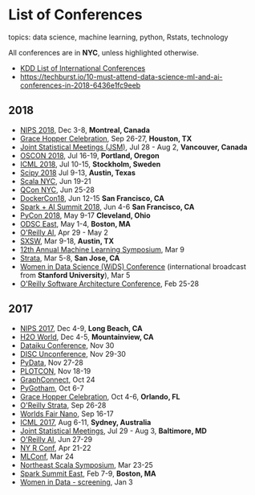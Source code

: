 # List of Conferences
topics:  data science, machine learning, python, Rstats, technology   

All conferences are in **NYC**, unless highlighted otherwise.  

* [KDD List of International Conferences](https://www.kdnuggets.com/meetings/)
* https://techburst.io/10-must-attend-data-science-ml-and-ai-conferences-in-2018-6436e1fc9eeb

## 2018   
* [NIPS 2018](https://nips.cc/Conferences/2018), Dec 3-8, **Montreal, Canada**
* [Grace Hopper Celebration](https://ghc.anitab.org/2018-attend/location/), Sep 26-27, **Houston, TX**
* [Joint Statistical Meetings (JSM)](http://ww2.amstat.org/meetings/jsm/2018/), Jul 28 - Aug 2, **Vancouver, Canada**
* [OSCON 2018](2018/2018_07_16_oscon.md), Jul 16-19, **Portland, Oregon**
* [ICML 2018](https://2017.icml.cc/Conferences/2018), Jul 10-15, **Stockholm, Sweden**
* [Scipy 2018](2018/2018_07_09.scipy.md) Jul 9-13, **Austin, Texas** 
* [Scala NYC](http://na.scaladays.org/), Jun 19-21 
* [QCon NYC](2018/2018_06_25_qcon.md), Jun 25-28
* [DockerCon18](https://2018.dockercon.com/), Jun 12-15 **San Francisco, CA**
* [Spark + AI Summit 2018](https://databricks.com/sparkaisummit/north-america), Jun 4-6 **San Francisco, CA**
* [PyCon 2018](2018/2018_05_09_pycon_ohio.md), May 9-17 **Cleveland, Ohio**
* [ODSC East](https://odsc.com/boston), May 1-4, **Boston, MA**
* [O'Reilly AI](2018/2018_04_09_oreilly_ai_nyc.md), Apr 29 - May 2
* [SXSW](https://www.sxsw.com/news/2017/sxsw-2018-dates/), Mar 9-18, **Austin, TX**
* [12th Annual Machine Learning Symposium](2018/2018_03_09_ml_symposium.md), Mar 9
* [Strata](2018_03_04_strata_san_jose_ca.md), Mar 5-8, **San Jose, CA**
* [Women in Data Science (WiDS) Conference](http://www.widsconference.org/about1.html) (international broadcast from **Stanford University**), Mar 5 
* [O'Reilly Software Architecture Conference](https://conferences.oreilly.com/software-architecture/sa-ny), Feb 25-28


## 2017
* [NIPS 2017](https://nips.cc), Dec 4-9, **Long Beach, CA**
* [H2O World](http://h2oworld.h2o.ai), Dec 4-5, **Mountainview, CA**
* [Dataiku Conference](2017/2017_11_30_dataiku.md), Nov 30
* [DISC Unconference](2017/2017_11_29_disc_unconference.md), Nov 29-30
* [PyData](2017/2017_11_27_pydata_nyc.md), Nov 27-28
* [PLOTCON](2017/2017_11_18_plotcon.md), Nov 18-19
* [GraphConnect](2017/2017_10_24_graph_connect.md), Oct 24
* [PyGotham](2017/2017_10_06_pygotham.md), Oct 6-7
* [Grace Hopper Celebration](https://anitab.org/event/2017-grace-hopper-celebration-women-computing/), Oct 4-6, **Orlando, FL**
* [O'Reilly Strata](https://conferences.oreilly.com/strata/strata-ny), Sep 26-28
* [Worlds Fair Nano](http://www.worldsfairusa.com/nano/ny/2017/), Sep 16-17
* [ICML 2017](https://2017.icml.cc/Conferences/2017), Aug 6-11, **Sydney, Australia**
* [Joint Statistical Meetings](https://ww2.amstat.org/meetings/jsm/2017/), Jul 29 - Aug 3, **Baltimore, MD**
* [O'Reilly AI](https://conferences.oreilly.com/artificial-intelligence/ai-ny-2017), Jun 27-29
* [NY R Conf](http://www.rstats.nyc/), Apr 21-22
* [MLConf](https://mlconf.com/mlconf-2017-new-york-city/), Mar 24
* [Northeast Scala Symposium](http://www.nescala.org/), Mar 23-25
* [Spark Summit East](https://spark-summit.org/east-2017/), Feb 7-9, **Boston, MA**
* [Women in Data - screening](http://www.widsconference.org/), Jan 3




